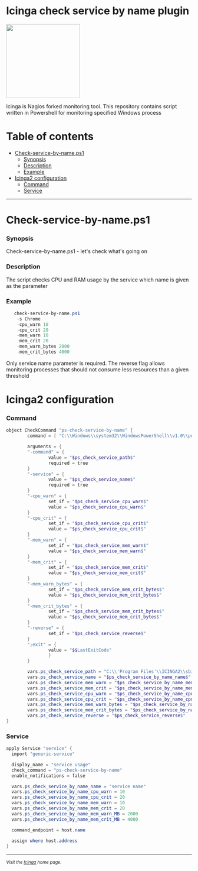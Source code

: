 

# Icinga check service by name plugin
<a href="https://icinga.com/"><img src="https://warlord0blog.files.wordpress.com/2020/06/icinga2_logo.png?w=712" width="200"/></a>

Icinga is Nagios forked monitoring tool. This repository contains script written in Powershell for monitoring specified Windows process

# Table of contents
* [Check-service-by-name.ps1](#check-service-by-nameps1)
    + [Synopsis](#synopsis)
    + [Description](#description)
    + [Example](#example)
* [Icinga2 configuration](#icinga2-configuration)
    + [Command](#command)
    + [Service](#service)

---
# Check-service-by-name.ps1 

### Synopsis
   Check-service-by-name.ps1 - let's check what's going on
### Description
   The script checks CPU and RAM usage by the service which name is given as the parameter
### Example
```powershell
   check-service-by-name.ps1  
    -s Chrome  
    -cpu_warn 10  
    -cpu_crit 20  
    -mem_warn 10  
    -mem_crit 20  
    -mem_warn_bytes 2000  
    -mem_crit_bytes 4000
```

Only service name parameter is required.
The reverse flag allows monitoring processes that should not consume less resources than a given threshold


# Icinga2 configuration

### Command
```powershell
object CheckCommand "ps-check-service-by-name" {
        command = [ "C:\\Windows\\system32\\WindowsPowerShell\\v1.0\\powershell.exe" ]

        arguments = {
        "-command" = {
                value = "$ps_check_service_path$"
                required = true
        }
        "-service" = {
                value = "$ps_check_service_name$"
                required = true
        }
        "-cpu_warn" = {
                set_if = "$ps_check_service_cpu_warn$"
                value = "$ps_check_service_cpu_warn$"
        }
        "-cpu_crit" = {
                set_if = "$ps_check_service_cpu_crit$"
                value = "$ps_check_service_cpu_crit$"
        }
        "-mem_warn" = {
                set_if = "$ps_check_service_mem_warn$"
                value = "$ps_check_service_mem_warn$"
        }
        "-mem_crit" = {
                set_if = "$ps_check_service_mem_crit$"
                value = "$ps_check_service_mem_crit$"
        }
        "-mem_warn_bytes" = {
                set_if = "$ps_check_service_mem_crit_bytes$"
                value = "$ps_check_service_mem_crit_bytes$"
        }
        "-mem_crit_bytes" = {
                set_if = "$ps_check_service_mem_crit_bytes$"
                value = "$ps_check_service_mem_crit_bytes$"
        }
        "-reverse" = {
                set_if = "$ps_check_service_reverse$"
        }
        ";exit" = {
                value = "$$LastExitCode"
                }
        }

        vars.ps_check_service_path = "C:\\'Program Files'\\ICINGA2\\sbin\\check_service_by_name.ps1"
        vars.ps_check_service_name = "$ps_check_service_by_name_name$"
        vars.ps_check_service_mem_warn = "$ps_check_service_by_name_mem_warn$"
        vars.ps_check_service_mem_crit = "$ps_check_service_by_name_mem_crit$"
        vars.ps_check_service_cpu_warn = "$ps_check_service_by_name_cpu_warn$"
        vars.ps_check_service_cpu_crit = "$ps_check_service_by_name_cpu_crit$"
        vars.ps_check_service_mem_warn_bytes = "$ps_check_service_by_name_mem_warn_MB$"
        vars.ps_check_service_mem_crit_bytes = "$ps_check_service_by_name_mem_crit_MB$"
        vars.ps_check_service_reverse = "$ps_check_service_reverse$"
}

```

### Service

```powershell
apply Service "service" {
  import "generic-service"

  display_name = "service usage"
  check_command = "ps-check-service-by-name"
  enable_notifications = false

  vars.ps_check_service_by_name_name = "service name"
  vars.ps_check_service_by_name_cpu_warn = 10
  vars.ps_check_service_by_name_cpu_crit = 20
  vars.ps_check_service_by_name_mem_warn = 10
  vars.ps_check_service_by_name_mem_crit = 20
  vars.ps_check_service_by_name_mem_warn_MB = 2000
  vars.ps_check_service_by_name_mem_crit_MB = 4000

  command_endpoint = host.name

  assign where host.address
}
```

---

<small> *Visit the [Icinga] home page.*

[Icinga]: https://icinga.com/

